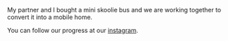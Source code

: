 My partner and I bought a mini skoolie bus and we are working together to convert it into a mobile home.

You can follow our progress at our [instagram](https://www.instagram.com/googlyeyedskoolie).